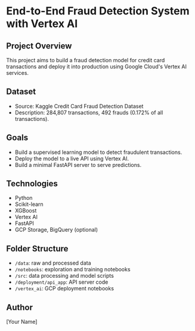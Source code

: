 # End-to-End Fraud Detection System with Vertex AI

## Project Overview
This project aims to build a fraud detection model for credit card transactions and deploy it into production using Google Cloud's Vertex AI services.

## Dataset
- Source: Kaggle Credit Card Fraud Detection Dataset
- Description: 284,807 transactions, 492 frauds (0.172% of all transactions).

## Goals
- Build a supervised learning model to detect fraudulent transactions.
- Deploy the model to a live API using Vertex AI.
- Build a minimal FastAPI server to serve predictions.

## Technologies
- Python
- Scikit-learn
- XGBoost
- Vertex AI
- FastAPI
- GCP Storage, BigQuery (optional)

## Folder Structure
- `/data`: raw and processed data
- `/notebooks`: exploration and training notebooks
- `/src`: data processing and model scripts
- `/deployment/api_app`: API server code
- `/vertex_ai`: GCP deployment notebooks

## Author
[Your Name]
